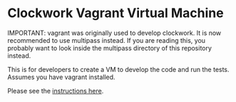 # Clockwork Vagrant Virtual Machine

IMPORTANT: vagrant was originally used to develop clockwork. It is now
recommended to use multipass instead. If you are reading this, you probably want
to look inside the multipass directory of this repository instead.

This is for developers to create a VM to develop the code and run the
tests. Assumes you have vagrant installed.

Please see the [instructions here](https://github.com/iqbal-lab-org/clockwork/wiki/Information-for-developers).
